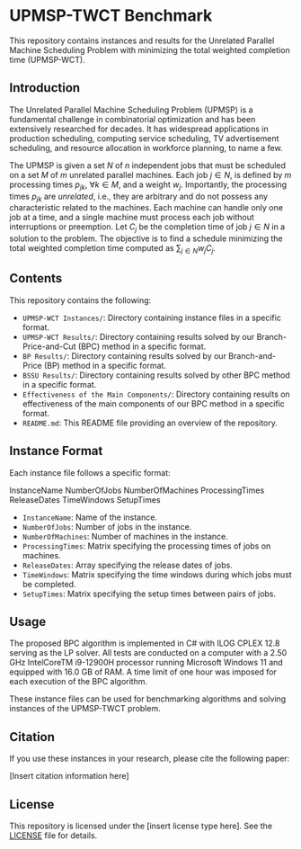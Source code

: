 # UPMSP-TWCT Benchmark

This repository contains instances and results for the Unrelated Parallel Machine Scheduling Problem with minimizing the total weighted completion time (UPMSP-WCT). 

## Introduction

The Unrelated Parallel Machine Scheduling Problem (UPMSP) is a fundamental challenge in combinatorial optimization and has been extensively researched for decades. It has widespread applications in production scheduling, computing service scheduling, TV advertisement scheduling, and resource allocation in workforce planning, to name a few. 

The UPMSP is given a set $N$ of $n$ independent jobs that must be scheduled on a set $M$ of $m$ unrelated parallel machines. Each job $j \in N$, is defined by $m$ processing times $p_{jk}$, $\forall k \in M$,  and a weight $w_j$. Importantly, the processing times $p_{jk}$ are *unrelated*, i.e., they are arbitrary and do not possess any characteristic related to the machines. Each machine can handle only one job at a time, and a single machine must process each job without interruptions or preemption. Let $C_j$ be the completion time of job $j \in N$ in a solution to the problem. The objective is to find a schedule minimizing the total weighted completion time computed as $\sum_{j \in N}w_jC_j$.

## Contents

This repository contains the following:

- `UPMSP-WCT Instances/`: Directory containing instance files in a specific format.
- `UPMSP-WCT Results/`: Directory containing results solved by our Branch-Price-and-Cut (BPC) method in a specific format.
- `BP Results/`: Directory containing results solved by our Branch-and-Price (BP) method in a specific format.
- `BSSU Results/`: Directory containing results solved by other BPC method in a specific format.
- `Effectiveness of the Main Components/`: Directory containing results on effectiveness of the main components of our BPC method in a specific format.
- `README.md`: This README file providing an overview of the repository.

## Instance Format

Each instance file follows a specific format:

InstanceName
NumberOfJobs NumberOfMachines
ProcessingTimes
ReleaseDates
TimeWindows
SetupTimes

- `InstanceName`: Name of the instance.
- `NumberOfJobs`: Number of jobs in the instance.
- `NumberOfMachines`: Number of machines in the instance.
- `ProcessingTimes`: Matrix specifying the processing times of jobs on machines.
- `ReleaseDates`: Array specifying the release dates of jobs.
- `TimeWindows`: Matrix specifying the time windows during which jobs must be completed.
- `SetupTimes`: Matrix specifying the setup times between pairs of jobs.

## Usage

The proposed BPC algorithm is implemented in C\# with ILOG CPLEX 12.8 serving as the LP solver. All tests are conducted on a computer with a 2.50 GHz IntelCoreTM i9-12900H processor running Microsoft Windows 11 and equipped with 16.0 GB of RAM. A time limit of one hour was imposed for each execution of the BPC algorithm.

These instance files can be used for benchmarking algorithms and solving instances of the UPMSP-TWCT problem. 

## Citation

If you use these instances in your research, please cite the following paper:

[Insert citation information here]

## License

This repository is licensed under the [insert license type here]. See the [LICENSE](LICENSE) file for details.

